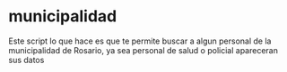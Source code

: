 # municipalidad
Este script lo que hace es que te permite buscar a algun personal de la municipalidad de Rosario, ya sea personal de salud o policial apareceran sus datos
